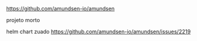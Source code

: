 https://github.com/amundsen-io/amundsen

projeto morto

helm chart zuado
https://github.com/amundsen-io/amundsen/issues/2219